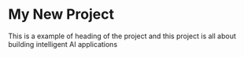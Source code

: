 # My New Project

<p>This is a example of heading of the project and this project is all about building intelligent AI applications<p>
